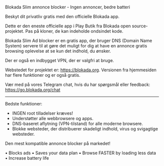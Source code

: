 Blokada Slim annonce blocker - Ingen annoncer, bedre batteri

Beskyt dit privatliv gratis med den officielle Blokada app.

Dette er den eneste officielle app i Play Butik fra Blokada open source-projektet. Pas på kloner, de kan indeholde ondsindet kode.

Blokada Slim Ad blocker er en gratis app, der bruger DNS (Domain Name System) servere til at gøre det muligt for dig at have en annonce gratis browsing oplevelse at se kun det indhold, du ønsker.

Der er også en indbygget VPN, der er valgfri at bruge.

Webstedet for projektet er: https://blokada.org. Versionen fra hjemmesiden har flere funktioner og er også gratis.

Vær med på vores Telegram chat, hvis du har spørgsmål eller feedback: https://go.blokada.org/chat

----

Bedste funktioner:
- INGEN root tilladelser kræves!
- Understøtter alle webbrowsere og apps.
- DNS-baseret aflytning (VPN-tilstand) for alle moderne browsere.
- Blokke websteder, der distribuerer skadeligt indhold, virus og svigagtige websteder.

Den mest kompatible annonce blocker på markedet!

• Blocks ads • Saves your data plan • Browse FASTER by loading less data • Increase battery life
